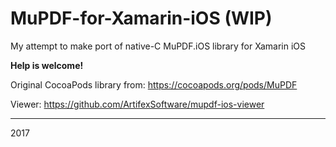 # MuPDF-for-Xamarin-iOS (WIP)
My attempt to make port of native-C MuPDF.iOS library for Xamarin iOS

**Help is welcome!**

Original CocoaPods library from: https://cocoapods.org/pods/MuPDF


Viewer: https://github.com/ArtifexSoftware/mupdf-ios-viewer



---
2017
